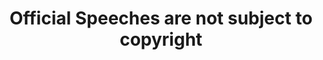 ---
title: "Official Speeches are not subject to copyright"
draft: false
exceptions:
- info53f
memberstates:
- NO
score: 3
compensation:
- 
remarks: |
 


link: ""
---